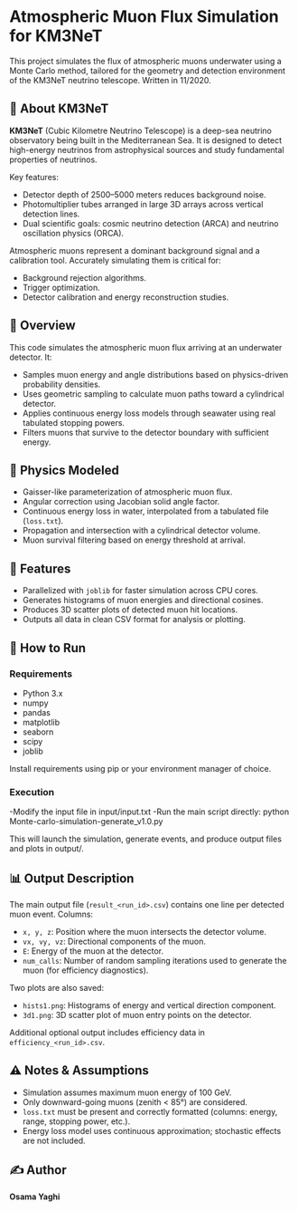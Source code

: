 # Atmospheric Muon Flux Simulation for KM3NeT

This project simulates the flux of atmospheric muons underwater using a Monte Carlo method, tailored for the geometry and detection environment of the KM3NeT neutrino telescope.
Written in 11/2020.
## 🌊 About KM3NeT

**KM3NeT** (Cubic Kilometre Neutrino Telescope) is a deep-sea neutrino observatory being built in the Mediterranean Sea. It is designed to detect high-energy neutrinos from astrophysical sources and study fundamental properties of neutrinos.

Key features:
- Detector depth of 2500–5000 meters reduces background noise.
- Photomultiplier tubes arranged in large 3D arrays across vertical detection lines.
- Dual scientific goals: cosmic neutrino detection (ARCA) and neutrino oscillation physics (ORCA).

Atmospheric muons represent a dominant background signal and a calibration tool. Accurately simulating them is critical for:
- Background rejection algorithms.
- Trigger optimization.
- Detector calibration and energy reconstruction studies.

## 📌 Overview

This code simulates the atmospheric muon flux arriving at an underwater detector. It:
- Samples muon energy and angle distributions based on physics-driven probability densities.
- Uses geometric sampling to calculate muon paths toward a cylindrical detector.
- Applies continuous energy loss models through seawater using real tabulated stopping powers.
- Filters muons that survive to the detector boundary with sufficient energy.

## 🧠 Physics Modeled

- Gaisser-like parameterization of atmospheric muon flux.
- Angular correction using Jacobian solid angle factor.
- Continuous energy loss in water, interpolated from a tabulated file (`loss.txt`).
- Propagation and intersection with a cylindrical detector volume.
- Muon survival filtering based on energy threshold at arrival.

## 🔧 Features

- Parallelized with `joblib` for faster simulation across CPU cores.
- Generates histograms of muon energies and directional cosines.
- Produces 3D scatter plots of detected muon hit locations.
- Outputs all data in clean CSV format for analysis or plotting.

## 🚀 How to Run

### Requirements

- Python 3.x
- numpy
- pandas
- matplotlib
- seaborn
- scipy
- joblib

Install requirements using pip or your environment manager of choice.

### Execution
-Modify the input file in input/input.txt
-Run the main script directly:
python Monte-carlo-simulation-generate_v1.0.py

This will launch the simulation, generate events, and produce output files and plots in output/.

## 📊 Output Description

The main output file (`result_<run_id>.csv`) contains one line per detected muon event. Columns:

- `x, y, z`: Position where the muon intersects the detector volume.
- `vx, vy, vz`: Directional components of the muon.
- `E`: Energy of the muon at the detector.
- `num_calls`: Number of random sampling iterations used to generate the muon (for efficiency diagnostics).

Two plots are also saved:
- `hists1.png`: Histograms of energy and vertical direction component.
- `3d1.png`: 3D scatter plot of muon entry points on the detector.

Additional optional output includes efficiency data in `efficiency_<run_id>.csv`.

## ⚠ Notes & Assumptions

- Simulation assumes maximum muon energy of 100 GeV.
- Only downward-going muons (zenith < 85°) are considered.
- `loss.txt` must be present and correctly formatted (columns: energy, range, stopping power, etc.).
- Energy loss model uses continuous approximation; stochastic effects are not included.

## ✍ Author

**Osama Yaghi**
